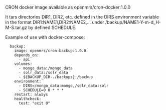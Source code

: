CRON docker image available as openmrs/cron-docker:1.0.0

It tars directories DIR1, DIR2, etc. defined in the DIRS environment variable in the format DIR1:NAME1,DIR2:NAME2,... under /backup/NAME1-Y-m-d_H-M-S.tar.gz by defined SCHEDULE.

Example of use with docker-compose:

```
  backup:
    image: openmrs/cron-backup:1.0.0
    depends_on:
      - api
    volumes:
      - mongo_data:/mongo_data
      - solr_data:/solr_data
      - ${BACKUP_DIR-./backups}:/backup
    environment:
      - DIRS=/mongo_data:mongo,/solr_data:solr
      - SCHEDULE=0 0 * * *
    restart: always
    healthcheck:
      test: "exit 0"
```